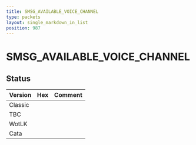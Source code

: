 ```yaml
---
title: SMSG_AVAILABLE_VOICE_CHANNEL
type: packets
layout: single_markdown_in_list
position: 987
---
```


# SMSG_AVAILABLE_VOICE_CHANNEL

## Status

Version | Hex | Comment
---------- | ---------- | ---------- 
Classic |  |  
TBC |  |  
WotLK |  |  
Cata |  |  

